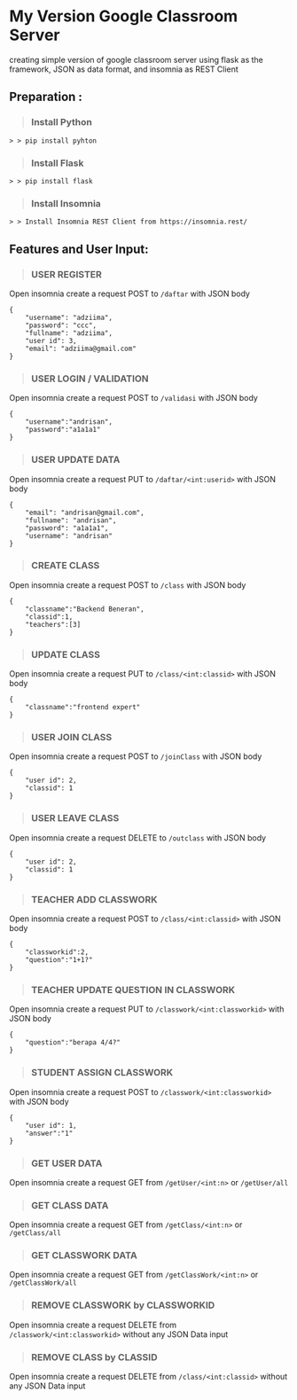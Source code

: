 # My Version Google Classroom Server

creating simple version of google classroom server using flask as the framework, JSON as data format, and insomnia as REST Client 

## Preparation :
> ### Install Python
``` 
> > pip install pyhton
```
> ### Install Flask
```
> > pip install flask
```
> ### Install Insomnia 
```
> > Install Insomnia REST Client from https://insomnia.rest/
```

## Features and User Input:
> ### USER REGISTER
Open insomnia create a request POST to `/daftar` with JSON body
```
{
	"username": "adziima",
	"password": "ccc",
	"fullname": "adziima",
	"user id": 3,
	"email": "adziima@gmail.com"
}
```
> ### USER LOGIN / VALIDATION
Open insomnia create a request POST to `/validasi` with JSON body
```
{
	"username":"andrisan",
	"password":"a1a1a1"
}
```
> ### USER UPDATE DATA
Open insomnia create a request PUT to `/daftar/<int:userid>` with JSON body
```
{
    "email": "andrisan@gmail.com",
    "fullname": "andrisan",
    "password": "a1a1a1",
    "username": "andrisan"
}  
```
> ### CREATE CLASS
Open insomnia create a request POST to `/class` with JSON body
```
{
	"classname":"Backend Beneran",
	"classid":1,
	"teachers":[3]
}
```
> ### UPDATE CLASS
Open insomnia create a request PUT to `/class/<int:classid>` with JSON body
```
{
	"classname":"frontend expert"
}
```
> ### USER JOIN CLASS
Open insomnia create a request POST to `/joinClass` with JSON body
```
{
	"user id": 2,
	"classid": 1
}
```
> ### USER LEAVE CLASS
Open insomnia create a request DELETE to `/outclass` with JSON body
```
{
	"user id": 2,
	"classid": 1
}
```
> ### TEACHER ADD CLASSWORK
Open insomnia create a request POST to `/class/<int:classid>` with JSON body
```
{
	"classworkid":2,
	"question":"1+1?"
}
```
> ### TEACHER UPDATE QUESTION IN CLASSWORK
Open insomnia create a request PUT to `/classwork/<int:classworkid>` with JSON body
```
{
	"question":"berapa 4/4?"
}
```
> ### STUDENT ASSIGN CLASSWORK
Open insomnia create a request POST to `/classwork/<int:classworkid>` with JSON body
```
{
	"user id": 1,
	"answer":"1"
}
```
> ### GET USER DATA
Open insomnia create a request GET from `/getUser/<int:n>` or `/getUser/all`
> ### GET CLASS DATA
Open insomnia create a request GET from `/getClass/<int:n>` or `/getClass/all`
> ### GET CLASSWORK DATA
Open insomnia create a request GET from `/getClassWork/<int:n>` or `/getClassWork/all`
> ### REMOVE CLASSWORK by CLASSWORKID
Open insomnia create a request DELETE from `/classwork/<int:classworkid>` without any JSON Data input
> ### REMOVE CLASS by CLASSID
Open insomnia create a request DELETE from `/class/<int:classid>` without any JSON Data input
> 



